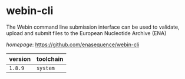 # webin-cli

The Webin command line submission interface can be used to validate,  upload and submit files to the European Nucleotide Archive (ENA)

*homepage*: <https://github.com/enasequence/webin-cli>

version | toolchain
--------|----------
``1.8.9`` | ``system``
